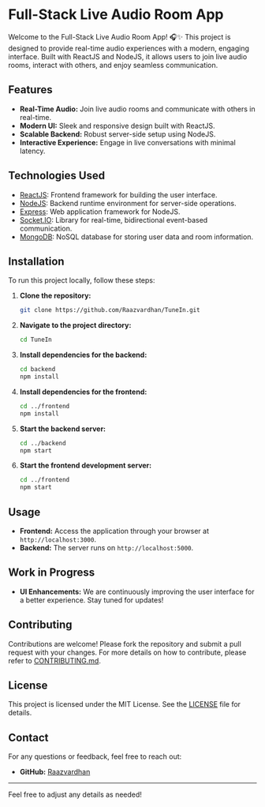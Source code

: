 
# Full-Stack Live Audio Room App

Welcome to the Full-Stack Live Audio Room App! 🎧✨ This project is designed to provide real-time audio experiences with a modern, engaging interface. Built with ReactJS and NodeJS, it allows users to join live audio rooms, interact with others, and enjoy seamless communication.

## Features

- **Real-Time Audio:** Join live audio rooms and communicate with others in real-time.
- **Modern UI:** Sleek and responsive design built with ReactJS.
- **Scalable Backend:** Robust server-side setup using NodeJS.
- **Interactive Experience:** Engage in live conversations with minimal latency.

## Technologies Used

- [ReactJS](https://reactjs.org/): Frontend framework for building the user interface.
- [NodeJS](https://nodejs.org/): Backend runtime environment for server-side operations.
- [Express](https://expressjs.com/): Web application framework for NodeJS.
- [Socket.IO](https://socket.io/): Library for real-time, bidirectional event-based communication.
- [MongoDB](https://www.mongodb.com/): NoSQL database for storing user data and room information.

## Installation

To run this project locally, follow these steps:

1. **Clone the repository:**

   ```bash
   git clone https://github.com/Raazvardhan/TuneIn.git
   ```

2. **Navigate to the project directory:**

   ```bash
   cd TuneIn
   ```

3. **Install dependencies for the backend:**

   ```bash
   cd backend
   npm install
   ```

4. **Install dependencies for the frontend:**

   ```bash
   cd ../frontend
   npm install
   ```

5. **Start the backend server:**

   ```bash
   cd ../backend
   npm start
   ```

6. **Start the frontend development server:**

   ```bash
   cd ../frontend
   npm start
   ```

## Usage

- **Frontend:** Access the application through your browser at `http://localhost:3000`.
- **Backend:** The server runs on `http://localhost:5000`.

## Work in Progress

- **UI Enhancements:** We are continuously improving the user interface for a better experience. Stay tuned for updates!

## Contributing

Contributions are welcome! Please fork the repository and submit a pull request with your changes. For more details on how to contribute, please refer to [CONTRIBUTING.md](CONTRIBUTING.md).

## License

This project is licensed under the MIT License. See the [LICENSE](LICENSE) file for details.

## Contact

For any questions or feedback, feel free to reach out:

- **GitHub:** [Raazvardhan](https://github.com/Raazvardhan)

---

Feel free to adjust any details as needed!
